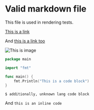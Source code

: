 # Valid markdown file

This file is used in rendering tests.

[This is a link](https://github.com)

And [this is a link too](./valid.md)

![This is image](https://picsum.photos/200)

```go
package main

import "fmt"

func main() {
    fmt.Println("This is a code block")
}
```

```
$ additionally, unknown lang code block
```

And `this is an inline code`